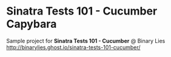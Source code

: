 # Sinatra Tests 101 - Cucumber Capybara

Sample project for __Sinatra Tests 101 - Cucumber__ @ Binary Lies
http://binarylies.ghost.io/sinatra-tests-101-cucumber/
